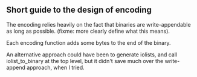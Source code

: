 Short guide to the design of encoding
-------------------------------------

The encoding relies heavily on the fact that binaries are
write-appendable as long as possible. (fixme: more clearly define what
this means).

Each encoding function adds some bytes to the end of the binary.

An alternative approach could have been to generate iolists, and call
iolist_to_binary at the top level, but it didn't save much over the
write-append approach, when I tried.
